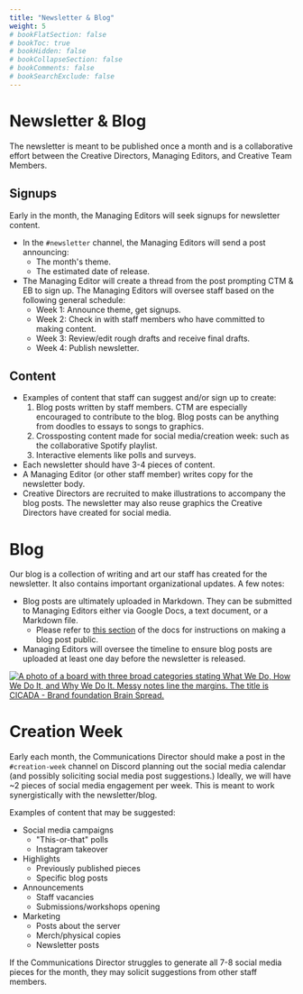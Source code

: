 ```yaml
---
title: "Newsletter & Blog"
weight: 5
# bookFlatSection: false
# bookToc: true
# bookHidden: false
# bookCollapseSection: false
# bookComments: false
# bookSearchExclude: false
---
```


# Newsletter & Blog

The newsletter is meant to be published once a month and is a collaborative effort between the Creative Directors, Managing Editors, and Creative Team Members. 

## Signups

Early in the month, the Managing Editors will seek signups for newsletter content.

- In the <code>#newsletter</code> channel, the Managing Editors will send a post announcing:
    - The month's theme.
    - The estimated date of release.
- The Managing Editor will create a thread from the post prompting CTM & EB to sign up. The Managing Editors will oversee staff based on the following general schedule:
    - Week 1: Announce theme, get signups.
    - Week 2: Check in with staff members who have committed to making content.
    - Week 3: Review/edit rough drafts and receive final drafts.
    - Week 4: Publish newsletter.


## Content

- Examples of content that staff can suggest and/or sign up to create:     
    1. Blog posts written by staff members. CTM are especially encouraged to contribute to the blog. Blog posts can be anything from doodles to essays to songs to graphics.
    2. Crossposting content made for social media/creation week: such as the collaborative Spotify playlist.
    3. Interactive elements like polls and surveys.
- Each newsletter should have 3-4 pieces of content.
- A Managing Editor (or other staff member) writes copy for the newsletter body.
- Creative Directors are recruited to make illustrations to accompany the blog posts. The newsletter may also reuse graphics the Creative Directors have created for social media.


# Blog

Our blog is a collection of writing and art our staff has created for the newsletter. It also contains important organizational updates. A few notes:

- Blog posts are ultimately uploaded in Markdown. They can be submitted to Managing Editors either via Google Docs, a text document, or a Markdown file.
    - Please refer to [this section](/docs/tutorials/hugo/#making-a-blog-post) of the docs for instructions on making a blog post public. 
- Managing Editors will oversee the timeline to ensure blog posts are uploaded at least one day before the newsletter is released.

<a href="/images/blog.png"><img src="/images/blog.png" class="img-fluid" style="max-height: 30rem" alt="A photo of a board with three broad categories stating What We Do, How We Do It, and Why We Do It. Messy notes line the margins. The title is CICADA - Brand foundation Brain Spread."> </a>

# Creation Week

Early each month, the Communications Director should make a post in the `#creation-week` channel on Discord planning out the social media calendar (and possibly soliciting social media post suggestions.) Ideally, we will have ~2 pieces of social media engagement per week. This is meant to work synergistically with the newsletter/blog.

Examples of content that may be suggested:
- Social media campaigns
	- "This-or-that" polls
	- Instagram takeover
- Highlights
	- Previously published pieces
	- Specific blog posts
- Announcements
	- Staff vacancies
	- Submissions/workshops opening
- Marketing
	- Posts about the server
	- Merch/physical copies
	- Newsletter posts

If the Communications Director struggles to generate all 7-8 social media pieces for the month, they may solicit suggestions from other staff members.